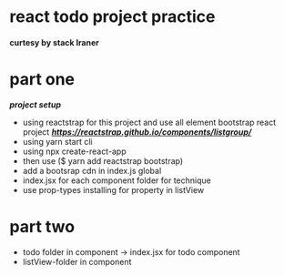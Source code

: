 # react todo project practice
#### curtesy by stack lraner

# part one
***project setup***
- using reactstrap for this project and use all element bootstrap react project
***https://reactstrap.github.io/components/listgroup/***
- using yarn start cli
- using npx create-react-app 
- then use ($ yarn add reactstrap bootstrap) 
- add a bootsrap cdn in index.js global
- index.jsx for each component folder for technique
- use prop-types installing for property in listView

# part two
- todo folder in component -> index.jsx for todo component
- listView-folder in component 

